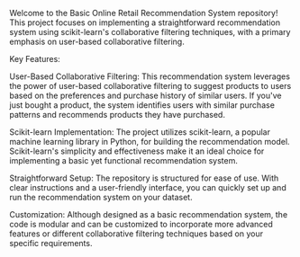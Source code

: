 Welcome to the Basic Online Retail Recommendation System repository! This project focuses on implementing a straightforward recommendation system using scikit-learn's collaborative filtering techniques, with a primary emphasis on user-based collaborative filtering.

Key Features:

User-Based Collaborative Filtering: This recommendation system leverages the power of user-based collaborative filtering to suggest products to users based on the preferences and purchase history of similar users. If you've just bought a product, the system identifies users with similar purchase patterns and recommends products they have purchased.

Scikit-learn Implementation: The project utilizes scikit-learn, a popular machine learning library in Python, for building the recommendation model. Scikit-learn's simplicity and effectiveness make it an ideal choice for implementing a basic yet functional recommendation system.

Straightforward Setup: The repository is structured for ease of use. With clear instructions and a user-friendly interface, you can quickly set up and run the recommendation system on your dataset.

Customization: Although designed as a basic recommendation system, the code is modular and can be customized to incorporate more advanced features or different collaborative filtering techniques based on your specific requirements.
